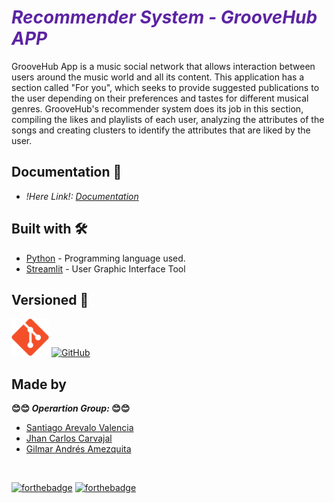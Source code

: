 
# <b style="color:#5D24A3"> *Recommender System - GrooveHub APP* </b>

GrooveHub App is a music social network that allows interaction between users around the music world and all its content. 
This application has a section called "For you", which seeks to provide suggested publications to the user depending on their preferences and tastes for different musical genres. GrooveHub's recommender system does its job in this section, compiling the likes and playlists of each user, analyzing the attributes of the songs and creating clusters to identify the attributes that are liked by the user.

## <b> Documentation </b> 📄

- *!Here Link!: [Documentation](https://github.com/santiagoarevalo/recommender-system-groovehub/tree/b0576c1b0bd49817eda317be6f5e1c303cae9e5e/docs)*

## <b> Built with </b> 🛠


+ [Python](https://www.python.org/) - Programming language used.
+ [Streamlit](https://streamlit.io/) - User Graphic Interface Tool

## **Versioned** 📌

<div style="text-align: left">
    <a href="https://git-scm.com/" target="_blank"> <img src="https://raw.githubusercontent.com/devicons/devicon/2ae2a900d2f041da66e950e4d48052658d850630/icons/git/git-original.svg" height="60" width = "60" alt="Git"></a> 
    <a href="https://github.com/" target="_blank"> <img src="https://img.icons8.com/fluency-systems-filled/344/ffffff/github.png" height="60" width = "60" alt="GitHub"></a>
</div>

## <b> Made by </b>
<b> 😊😊 *Operartion Group:* 😊😊 </b>

+ [Santiago Arevalo Valencia](https://github.com/santiagoarevalo "Santiago A.")
+ [Jhan Carlos Carvajal](https://github.com/Rockthor1106 "Jhan") 
+ [Gilmar Andrés Amezquita](https://github.com/GilmarAmezquita "Gilmar")

<br>


[![forthebadge](https://forthebadge.com/images/badges/built-for-android.svg)](https://forthebadge.com)
[![forthebadge](https://forthebadge.com/images/badges/built-with-love.svg)](https://forthebadge.com)
